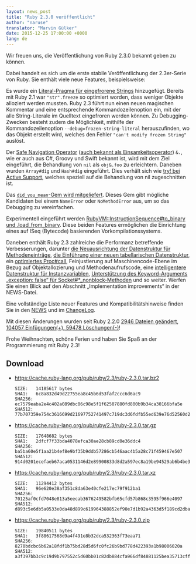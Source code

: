```yaml
---
layout: news_post
title: "Ruby 2.3.0 veröffentlicht"
author: "naruse"
translator: "Marvin Gülker"
date: 2015-12-25 17:00:00 +0000
lang: de
---
```


Wir freuen uns, die Veröffentlichung von Ruby 2.3.0 bekannt geben zu
können.

Dabei handelt es sich um die erste stabile Veröffentlichung der
2.3er-Serie von Ruby. Sie enthält viele neue Features, beispielsweise:

Es wurde ein [Literal-Pragma für eingefrorene Strings](https://bugs.ruby-lang.org/issues/11473)
hinzugefügt.
Bereits mit Ruby 2.1 war `"str".freeze` so optimiert worden, dass
weniger Objekte alloziert werden mussten. Ruby 2.3 führt nun einen
neuen magischen Kommentar und eine entsprechende Kommandozeilenoption
ein, mit der alle String-Literale im Quelltext eingefroren werden
können.
Zu Debugging-Zwecken besteht zudem die Möglichkeit, mithilfe der
Kommandozeilenoption `--debug=frozen-string-literal` herauszufinden,
wo das Objekt erstellt wird, welches den Fehler `"can't modify frozen
String"` auslöst.

Der [Safe Navigation Operator](https://bugs.ruby-lang.org/issues/11537)
([auch bekannt als Einsamkeitsoperator](https://instagram.com/p/-M9l6mRPLR/))
`&.`, wie er auch aus C#, Groovy und Swift bekannt ist, wird mit dem
Ziel eingeführt, die Behandlung von `nil` als `obj&.foo` zu
erleichtern. Daneben wurden `Array#dig` und `Hash#dig`
eingeführt. Dies verhält sich wie [try! bei Active Support](http://api.rubyonrails.org/v4.2.5/classes/Object.html#method-i-try-21),
welches speziell auf die Behandlung von nil zugeschnitten ist.

Das [`did_you_mean`-Gem wird mitgeliefert](https://bugs.ruby-lang.org/issues/11252).
Dieses Gem gibt mögliche Kandidaten bei einem `NameError` oder `NoMethodError`
aus, um so das Debugging zu vereinfachen.

Experimentell eingeführt werden
[RubyVM::InstructionSequence#to_binary und .load_from_binary](https://bugs.ruby-lang.org/issues/11788).
Diese beiden Features ermöglichen die Einrichtung eines auf ISeq (Bytecode)
basierenden Vorkompilationssystems.

Daneben enthält Ruby 2.3 zahlreiche die Performanz betreffende Verbesserungen,
darunter
[die Neuausrichtung der Datenstruktur für Methodeneinträge](https://bugs.ruby-lang.org/issues/11278),
[die Einführung einer neuen tabellarischen Datenstruktur](https://bugs.ruby-lang.org/issues/11420),
ein [optimiertes Proc#call](https://bugs.ruby-lang.org/issues/11569),
Feinjustierung auf Maschinencode-Ebene im Bezug auf Objektallozierung
und Methodenaufrufscode,
eine [intelligentere Datenstruktur für Instanzvariablen](https://bugs.ruby-lang.org/issues/11170),
[Unterstützung des Keyword-Arguments „exception: false“ für Socket#*_nonblock-Methoden](https://bugs.ruby-lang.org/issues/11229)
und so weiter. Werfen Sie einen Blick auf den Abschnitt
„Implementation improvements“ in der NEWS-Datei.

Eine vollständige Liste neuer Features und Kompatibilitätshinweise
finden Sie in den [NEWS](https://github.com/ruby/ruby/blob/v2_3_0/NEWS)
und im [ChangeLog](https://github.com/ruby/ruby/blob/v2_3_0/ChangeLog).

Mit diesen Änderungen wurden seit Ruby 2.2.0 [2946 Dateien geändert, 104057 Einfügungen(+), 59478 Löschungen(-)](https://github.com/ruby/ruby/compare/v2_2_0...v2_3_0)!

Frohe Weihnachten, schöne Ferien und haben Sie Spaß an der
Programmierung mit Ruby 2.3!

## Download

* <https://cache.ruby-lang.org/pub/ruby/2.3/ruby-2.3.0.tar.bz2>

      SIZE:   14185617 bytes
      SHA1:   6c8a832d49d22755ea8c45b6d53faf2ccc6d6ac9
      SHA256: ec7579eaba2e4c402a089dbc86c98e5f1f62507880fd800b9b34ca30166bfa5e
      SHA512: 77b707359e754c3616699d21697752741497c719dc3d6fdfb55ed639e76d52560d293ae54cbe5c63be78dc73fbe60f1b8615d704d017bdfe1994aa9747d26a6c

* <https://cache.ruby-lang.org/pub/ruby/2.3/ruby-2.3.0.tar.gz>

      SIZE:   17648682 bytes
      SHA1:   2dfcf7f33bda4078efca30ae28cb89cd0e36ddc4
      SHA256: ba5ba60e5f1aa21b4ef8e9bf35b9ddb57286cb546aac4b5a28c71f459467e507
      SHA512: 914d0201ecefaeb67aca0531146d2e89900833d8d2a597ec8a19be94529ab6b4be367f9b0cee2868b407288896cc14b64d96150223cac0aef8aafc46fc3dd7cc

* <https://cache.ruby-lang.org/pub/ruby/2.3/ruby-2.3.0.tar.xz>

      SIZE:   11294412 bytes
      SHA1:   96e620e38af351c8da63e40cfe217ec79f912ba1
      SHA256: 70125af0cfd7048e813a5eecab3676249582bfb65cfd57b868c3595f966e4097
      SHA512: d893c5e6db5a0533e0da48d899c619964388852ef90e7d1b92a4363d5f189cd2dba32a009581f62b9f42a8e6027975fc3c18b64faf356f5e3ac43a8d69ec5327

* <https://cache.ruby-lang.org/pub/ruby/2.3/ruby-2.3.0.zip>

      SIZE:   19840511 bytes
      SHA1:   3f88617568d9a4f491e8b32dca532363f73eaa71
      SHA256: 8270bdcbc6b62a18fdf1b75bd28d5d6fc0fc26b9bd778d422393a1b98006020a
      SHA512: a3f397bb3c9c19d9b797552c5d60bb01c82db884cfa966df84881125bea35713cffd99f88fb86b271bae72d9cfb09ad9b33838cffcf6365c091459479914fdef

